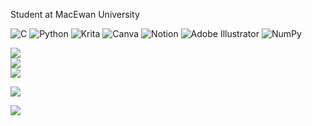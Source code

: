 Student at MacEwan University
<br>

![C](https://img.shields.io/badge/c-%2300599C.svg?style=flat&logo=c&logoColor=white) ![Python](https://img.shields.io/badge/python-3670A0?style=flat&logo=python&logoColor=ffdd54) ![Krita](https://img.shields.io/badge/Krita-203759?style=flat&logo=krita&logoColor=EEF37B) ![Canva](https://img.shields.io/badge/Canva-%2300C4CC.svg?style=flat&logo=Canva&logoColor=white) ![Notion](https://img.shields.io/badge/Notion-%23000000.svg?style=flat&logo=notion&logoColor=white) ![Adobe Illustrator](https://img.shields.io/badge/adobe%20illustrator-%23FF9A00.svg?style=flat&logo=adobe%20illustrator&logoColor=white) ![NumPy](https://img.shields.io/badge/numpy-%23013243.svg?style=flat&logo=numpy&logoColor=white)


![](https://github-readme-stats.vercel.app/api?username=shirvanim2&theme=onedark&hide_border=false&include_all_commits=false&count_private=true)<br/>
![](https://nirzak-streak-stats.vercel.app/?user=shirvanim2&theme=onedark&hide_border=false)<br/>
![](https://github-readme-stats.vercel.app/api/top-langs/?username=shirvanim2&theme=onedark&hide_border=false&include_all_commits=false&count_private=true&layout=compact)

![](https://quotes-github-readme.vercel.app/api?type=horizontal&theme=gruvbox)

![](https://github-contributor-stats.vercel.app/api?username=shirvanim2&limit=5&theme=onedark&combine_all_yearly_contributions=true)

<!-- Proudly created with GPRM ( https://gprm.itsvg.in ) -->
